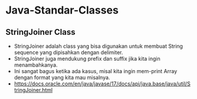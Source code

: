 # Java-Standar-Classes
## StringJoiner Class
* StringJoiner adalah class yang bisa digunakan untuk membuat String sequence yang dipisahkan dengan delimiter.
* StringJoiner juga mendukung prefix dan suffix jika kita ingin menambahkanya.
* Ini sangat bagus ketika ada kasus, misal kita ingin mem-print Array dengan format yang kita mau misalnya.
* https://docs.oracle.com/en/java/javase/17/docs/api/java.base/java/util/StringJoiner.html